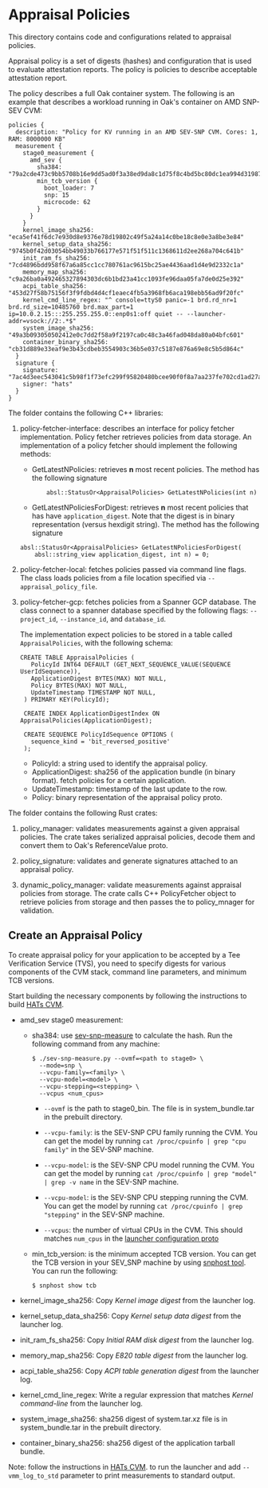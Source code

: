 # Appraisal Policies

This directory contains code and configurations related to appraisal policies.

Appraisal policy is a set of digests (hashes) and configuration that is used to
evaluate attestation reports. The policy is
policies to describe acceptable attestation report.

The policy describes a full Oak container system.
The following is an example that describes a workload running in Oak's container
on AMD SNP-SEV CVM:

```
policies {
  description: "Policy for KV running in an AMD SEV-SNP CVM. Cores: 1, RAM: 8000000 KB"
  measurement {
    stage0_measurement {
      amd_sev {
        sha384: "79a2cde473c9bb5708b16e9dd5ad0f3a38ed9da8c1d75f8c4bd5bc80dc1ea994d31987dab22e7feb910945e038e006a4"
        min_tcb_version {
          boot_loader: 7
          snp: 15
          microcode: 62
        }
      }
    }
    kernel_image_sha256: "eca5ef41f6dc7e930d8e9376e78d19802c49f5a24a14c0be18c8e0e3a8be3e84"
    kernel_setup_data_sha256: "9745b0f42d03054bb49033b766177e571f51f511c1368611d2ee268a704c641b"
    init_ram_fs_sha256: "7cd4896bdd958f67a6a85cc1cc780761ac9615bc25ae4436aad1d4e9d2332c1a"
    memory_map_sha256: "c9a26ba0a492465327894303dc6b1bd23a41cc1093fe96daa05fa7de0d25e392"
    acpi_table_sha256: "453d27f58b75156f3f9fdbd4d4cf1eaec4fb5a3968fb6aca198ebb56ad9f20fc"
    kernel_cmd_line_regex: "^ console=ttyS0 panic=-1 brd.rd_nr=1 brd.rd_size=10485760 brd.max_part=1 ip=10.0.2.15:::255.255.255.0::enp0s1:off quiet -- --launcher-addr=vsock://2:.*$"
    system_image_sha256: "49a3b093050502412e0c7dd2f58a9f2197ca0c48c3a46fad048da80a04bfc601"
    container_binary_sha256: "cb31d889e33eaf9e3b43cdbeb3554903c36b5e037c5187e876a69e8c5b5d864c"
  }
  signature {
    signature: "7ac4d3eec543041c5b98f1f73efc299f95820480bcee90f0f8a7aa237fe702cd1ad27a1614e42682edc3908b54a2f1b03b47bd803eba8f80884417f20eb82537"
    signer: "hats"
  }
}
```

The folder contains the following C++ libraries:

1.  policy-fetcher-interface: describes an interface for policy fetcher
    implementation. Policy fetcher retrieves policies from data storage. An
    implementation of a policy fetcher should implement the following methods:

    *   GetLatestNPolicies: retrieves **n** most recent policies. The method has
        the following signature

        ```
            absl::StatusOr<AppraisalPolicies> GetLatestNPolicies(int n)
        ```

    *   GetLatestNPoliciesForDigest: retrieves **n** most recent policies that
        has have `application_digest`. Note that the digest is in
        binary representation (versus hexdigit string). The method has the
        following signature

    ```
    absl::StatusOr<AppraisalPolicies> GetLatestNPoliciesForDigest(
        absl::string_view application_digest, int n) = 0;
    ```

1.  policy-fetcher-local: fetches policies passed via command line flags. The
    class loads policies from a file location specified via
    `--appraisal_policy_file`.

1.  policy-fetcher-gcp: fetches policies from a Spanner GCP database. The class
    connect to a spanner database specified by the following flags:
    `--project_id`, `--instance_id`, and `database_id`.

    The implementation expect policies to be stored in a table called
    `AppraisalPolicies`, with the following schema:

    ~~~
    CREATE TABLE AppraisalPolicies (
       PolicyId INT64 DEFAULT (GET_NEXT_SEQUENCE_VALUE(SEQUENCE UserIdSequence)),
       ApplicationDigest BYTES(MAX) NOT NULL,
       Policy BYTES(MAX) NOT NULL,
       UpdateTimestamp TIMESTAMP NOT NULL,
     ) PRIMARY KEY(PolicyId);

     CREATE INDEX ApplicationDigestIndex ON AppraisalPolicies(ApplicationDigest);

     CREATE SEQUENCE PolicyIdSequence OPTIONS (
       sequence_kind = 'bit_reversed_positive'
     );
    ~~~

    *   PolicyId: a string used to identify the appraisal policy.
    *   ApplicationDigest: sha256 of the application bundle (in binary format).
        fetch policies for a certain application.
    *   UpdateTimestamp: timestamp of the last update to the row.
    *   Policy: binary representation of the appraisal policy proto.

The folder contains the following Rust crates:

1. policy_manager: validates measurements against a given appraisal policies.
   The crate takes serialized appraisal policies, decode them
   and convert them to Oak's ReferenceValue proto.

1. policy_signature: validates and generate signatures attached to an appraisal
   policy.

1. dynamic_policy_manager: validate measurements against appraisal policies from
   storage. The crate calls C++ PolicyFetcher object to retrieve policies from
   storage and then passes the to policy_mnager for validation.

## Create an Appraisal Policy

To create appraisal policy for your application to be accepted by a Tee
Verification Service (TVS), you need to specify digests for various components
of the CVM stack, command line parameters, and minimum TCB versions.

Start building the necessary components by following the instructions to build
[HATs CVM](../../client/README.md).

*   amd_sev stage0 measurement:

    *   sha384: use [sev-snp-measure](https://github.com/virtee/sev-snp-measure)
        to calculate the hash. Run the following command from any machine:

        ```shell
        $ ./sev-snp-measure.py --ovmf=<path to stage0> \
          --mode=snp \
          --vcpu-family=<family> \
          --vcpu-model=<model> \
          --vcpu-stepping=<stepping> \
          --vcpus <num_cpus>
        ```

        *   `--ovmf` is the path to stage0_bin. The file is in system_bundle.tar
            in the prebuilt directory.

        *   `--vcpu-family`: is the SEV-SNP CPU family running the CVM. You can
            get the model by running `cat /proc/cpuinfo | grep "cpu family"` in
            the SEV-SNP machine.

        *   `--vcpu-model`: is the SEV-SNP CPU model running the CVM. You can
            get the model by running `cat /proc/cpuinfo | grep "model" | grep -v
            name` in the SEV-SNP machine.

        *   `--vcpu-model`: is the SEV-SNP CPU stepping running the CVM. You can
            get the model by running `cat /proc/cpuinfo | grep "stepping"` in
            the SEV-SNP machine.

        *   `--vcpus`: the number of virtual CPUs in the CVM. This should
            matches `num_cpus` in the
            [launcher configuration proto](../../client/proto/launcher_config.proto)

    *   min_tcb_version: is the minimum accepted TCB version. You can get the
        TCB version in your SEV_SNP machine by using
        [snphost tool](https://github.com/virtee/snphost). You can run the
        following:

        ```shell
        $ snphost show tcb
        ```

*   kernel_image_sha256: Copy *Kernel image digest* from the launcher log.

*   kernel_setup_data_sha256: Copy *Kernel setup data digest* from the launcher
    log.

*   init_ram_fs_sha256: Copy *Initial RAM disk digest* from the launcher log.

*   memory_map_sha256: Copy *E820 table digest* from the launcher log.

*   acpi_table_sha256: Copy *ACPI table generation digest* from the launcher
    log.

*   kernel_cmd_line_regex: Write a regular expression that matches *Kernel
    command-line* from the launcher log.

*   system_image_sha256: sha256 digest of system.tar.xz file is in
    system_bundle.tar in the prebuilt directory.

*   container_binary_sha256: sha256 digest of the application tarball bundle.

Note: follow the instructions in [HATs CVM](../../client/README.md).
 to run the launcher and add `--vmm_log_to_std` parameter to print measurements
 to standard output.
